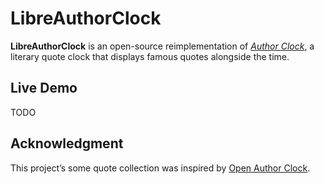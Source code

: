 # LibreAuthorClock

**LibreAuthorClock** is an open-source reimplementation of *[Author Clock](https://www.authorclock.com/)*, a literary quote clock that displays famous quotes alongside the time.

## Live Demo

TODO

## Acknowledgment
This project’s some quote collection was inspired by [Open Author Clock](https://github.com/ambercaravalho/open-author-clock).
